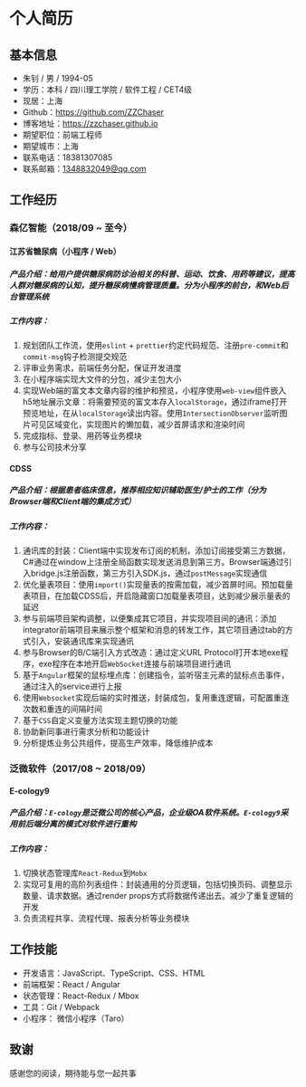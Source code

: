# 个人简历

## 基本信息

* 朱钊 / 男 / 1994-05
* 学历：本科 / 四川理工学院 / 软件工程 / CET4级
* 现居：上海
* Github：https://github.com/ZZChaser
* 博客地址：https://zzchaser.github.io
* 期望职位：前端工程师
* 期望城市：上海
* 联系电话：18381307085
* 联系邮箱：1348832049@qq.com

## 工作经历
### 森亿智能（2018/09 ~ 至今）
#### 江苏省糖尿病（小程序 / Web）
##### 产品介绍：给用户提供糖尿病防诊治相关的科普、运动、饮食、用药等建议，提高人群对糖尿病的认知，提升糖尿病慢病管理质量。分为小程序的前台，和Web后台管理系统
##### 工作内容：
1. 规划团队工作流，使用`eslint` + `prettier`约定代码规范、注册`pre-commit`和`commit-msg`钩子检测提交规范
2. 评审业务需求，前端任务分配，保证开发进度
3. 在小程序端实现大文件的分包，减少主包大小
4. 实现Web端的富文本文章内容的维护和预览，小程序使用`web-view`组件嵌入h5地址展示文章：将需要预览的富文本存入`localStorage`，通过iframe打开预览地址，在从`localStorage`读出内容。使用`IntersectionObserver`监听图片可见区域变化，实现图片的懒加载，减少首屏请求和渲染时间
5. 完成指标、登录、用药等业务模块
6. 参与公司技术分享

#### CDSS
##### 产品介绍：根据患者临床信息，推荐相应知识辅助医生/护士的工作（分为Browser端和Client端的集成方式）
##### 工作内容：
1. 通讯库的封装：Client端中实现发布订阅的机制，添加订阅接受第三方数据，C#通过在window上注册全局函数实现发送消息到第三方。Browser端通过引入bridge.js注册函数，第三方引入SDK.js，通过`postMessage`实现通信
2. 优化量表项目：使用`import()`实现量表的按需加载，减少首屏时间。预加载量表项目，在加载CDSS后，开启隐藏窗口加载量表项目，达到减少展示量表的延迟
3. 参与前端项目架构调整，以便集成其它项目，并实现项目间的通讯：添加integrator前端项目来展示整个框架和消息的转发工作，其它项目通过tab的方式引入，安装通讯库来实现通讯
4. 参与Browser的B/C端引入方式改造：通过定义URL Protocol打开本地exe程序，exe程序在本地开启`WebSocket`连接与前端项目进行通讯
5. 基于`Angular`框架的鼠标埋点库：创建指令，监听宿主元素的鼠标点击事件，通过注入的service进行上报
6. 使用`Websocket`实现后端的实时推送，封装成包，复用重连逻辑，可配置重连次数和重连的间隔时间
7. 基于`CSS`自定义变量方法实现主题切换的功能
8. 协助新同事进行需求分析和功能设计
9. 分析提炼业务公共组件，提高生产效率，降低维护成本

### 泛微软件（2017/08 ~ 2018/09）
#### E-cology9
##### 产品介绍：`E-cology`是泛微公司的核心产品，企业级OA软件系统。`E-cology9`采用前后端分离的模式对软件进行重构
##### 工作内容：
1. 切换状态管理库`React-Redux`到`Mobx`
2. 实现可复用的高阶列表组件：封装通用的分页逻辑，包括切换页码、调整显示数量、请求数据。通过render props方式将数据传递出去。减少了重复逻辑的开发
3. 负责流程共享、流程代理、报表分析等业务模块

## 工作技能
* 开发语言：JavaScript、TypeScript、CSS、HTML
* 前端框架：React / Angular
* 状态管理：React-Redux / Mbox
* 工具：Git / Webpack
* 小程序： 微信小程序（Taro）

## 致谢
感谢您的阅读，期待能与您一起共事